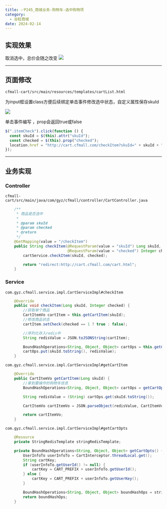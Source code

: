 ```yaml
---
title: ✅P245_商城业务-购物车-选中购物项
category:
  - 谷粒商城
date: 2024-02-14
---
```


<!-- more -->

## 实现效果
取消选中，总价会随之改变
![](https://cfmall-hello.oss-cn-beijing.aliyuncs.com/img/202401/c0967e8befc281d2100277790f88fd2e.gif#id=Vlx6b&originHeight=796&originWidth=1064&originalType=binary&ratio=1&rotation=0&showTitle=false&status=done&style=none&title=)

---

## 页面修改

`cfmall-cart/src/main/resources/templates/cartList.html`

为input框设置class方便后续绑定单击事件修改选中状态，自定义属性保存skuId

![](https://cfmall-hello.oss-cn-beijing.aliyuncs.com/img/202401/7eb0d2075ea552c81424ed7098a7d88d.png#id=X8D5h&originHeight=319&originWidth=1306&originalType=binary&ratio=1&rotation=0&showTitle=false&status=done&style=none&title=)

单击事件编写 ，prop会返回true或false

```javascript
$(".itemCheck").click(function () {
  const skuId = $(this).attr("skuId");
  const checked = $(this).prop("checked");
  location.href = "http://cart.cfmall.com/checkItem?skuId=" + skuId + "&checked=" + (checked ? 1 : 0);
});
```

---

## 业务实现

### Controller

`cfmall-cart/src/main/java/com/gyz/cfmall/controller/CartController.java`
```java
    /**
     * 商品是否选中
     *
     * @param skuId
     * @param checked
     * @return
     */
    @GetMapping(value = "/checkItem")
    public String checkItem(@RequestParam(value = "skuId") Long skuId,
                            @RequestParam(value = "checked") Integer checked) {
        cartService.checkItem(skuId, checked);

        return "redirect:http://cart.cfmall.com/cart.html";
    }
```

### Service

`com.gyz.cfmall.service.impl.CartServiceImpl#checkItem`
```java
    @Override
    public void checkItem(Long skuId, Integer checked) {
        //获取单个商品
        CartItemVo cartItem = this.getCartItem(skuId);
        //修改商品状态
        cartItem.setCheck(checked == 1 ? true : false);

        //序列化存入redis中
        String redisValue = JSON.toJSONString(cartItem);

        BoundHashOperations<String, Object, Object> cartOps = this.getCartOpts();
        cartOps.put(skuId.toString(), redisValue);
    }
```

`com.gyz.cfmall.service.impl.CartServiceImpl#getCartItem`
```java
    @Override
    public CartItemVo getCartItem(Long skuId) {
        //拿到要操作的购物车信息
        BoundHashOperations<String, Object, Object> cartOps = getCartOpts();

        String redisValue = (String) cartOps.get(skuId.toString());

        CartItemVo cartItemVo = JSON.parseObject(redisValue, CartItemVo.class);

        return cartItemVo;
    }
```

`com.gyz.cfmall.service.impl.CartServiceImpl#getCartOpts`
```java
    @Resource
    private StringRedisTemplate stringRedisTemplate;

	private BoundHashOperations<String, Object, Object> getCartOpts() {
        UserInfoTo userInfoTo = CartInterceptor.threadLocal.get();
        String cartKey;
        if (userInfoTo.getUserId() != null) {
            cartKey = CART_PREFIX + userInfoTo.getUserId();
        } else {
            cartKey = CART_PREFIX + userInfoTo.getUserKey();
        }

        BoundHashOperations<String, Object, Object> boundHashOps = stringRedisTemplate.boundHashOps(cartKey);
        return boundHashOps;
    }
```
